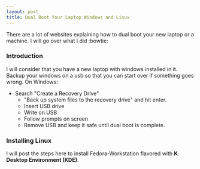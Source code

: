 ```yaml
---
layout: post
title: Dual Boot Your Laptop Windows and Linux
---
```


There are a lot of websites explaining how to dual boot your new laptop or a machine. I will go over what I did :bowtie:

### Introduction
I will consider that you have a new laptop with windows installed in it. Backup your windows on a usb so that you can start over if something goes wrong.
On Windows:
* Search "Create a Recovery Drive"
	* "Back up system files to the recovery drive" and hit enter.
	* Insert USB drive
	* Write on USB
	* Follow prompts on screen
	* Remove USB and keep it safe until dual boot is complete.

### Installing Linux
I will post the steps here to install Fedora-Workstation flavored with __K Desktop Environment (KDE)__.
